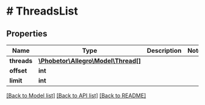 # # ThreadsList

## Properties

Name | Type | Description | Notes
------------ | ------------- | ------------- | -------------
**threads** | [**\Phobetor\Allegro\Model\Thread[]**](Thread.md) |  |
**offset** | **int** |  |
**limit** | **int** |  |

[[Back to Model list]](../../README.md#models) [[Back to API list]](../../README.md#endpoints) [[Back to README]](../../README.md)
